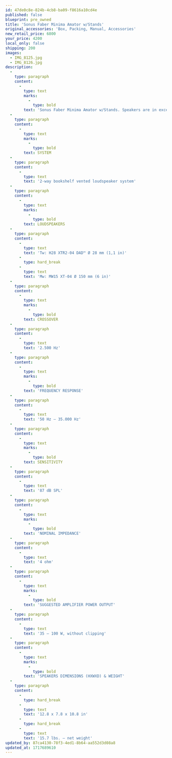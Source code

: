 ```yaml
---
id: 47de0c8e-824b-4cb8-ba09-f8616a10cd4e
published: false
blueprint: pre_owned
title: 'Sonus Faber Minima Amator w/Stands'
original_accessories: 'Box, Packing, Manual, Accessories'
new_retail_price: 6800
your_price: 4200
local_only: false
shipping: 200
images:
  - IMG_8125.jpg
  - IMG_8126.jpg
description:
  -
    type: paragraph
    content:
      -
        type: text
        marks:
          -
            type: bold
        text: 'Sonus Faber Minima Amator w/Stands. Speakers are in excellent condition with original boxes, packing and accessories. Speakers sell as new for $6,800.00. Walnut finish. '
  -
    type: paragraph
    content:
      -
        type: text
        marks:
          -
            type: bold
        text: SYSTEM
  -
    type: paragraph
    content:
      -
        type: text
        text: '2-way bookshelf vented loudspeaker system'
  -
    type: paragraph
    content:
      -
        type: text
        marks:
          -
            type: bold
        text: LOUDSPEAKERS
  -
    type: paragraph
    content:
      -
        type: text
        text: 'Tw: H28 XTR2-04 DAD™ Ø 28 mm (1,1 in)'
      -
        type: hard_break
      -
        type: text
        text: 'Mw: MW15 XT-04 Ø 150 mm (6 in)'
  -
    type: paragraph
    content:
      -
        type: text
        marks:
          -
            type: bold
        text: CROSSOVER
  -
    type: paragraph
    content:
      -
        type: text
        text: '2.500 Hz'
  -
    type: paragraph
    content:
      -
        type: text
        marks:
          -
            type: bold
        text: 'FREQUENCY RESPONSE'
  -
    type: paragraph
    content:
      -
        type: text
        text: '50 Hz – 35.000 Hz'
  -
    type: paragraph
    content:
      -
        type: text
        marks:
          -
            type: bold
        text: SENSITIVITY
  -
    type: paragraph
    content:
      -
        type: text
        text: '87 dB SPL'
  -
    type: paragraph
    content:
      -
        type: text
        marks:
          -
            type: bold
        text: 'NOMINAL IMPEDANCE'
  -
    type: paragraph
    content:
      -
        type: text
        text: '4 ohm'
  -
    type: paragraph
    content:
      -
        type: text
        marks:
          -
            type: bold
        text: 'SUGGESTED AMPLIFIER POWER OUTPUT'
  -
    type: paragraph
    content:
      -
        type: text
        text: '35 – 100 W, without clipping'
  -
    type: paragraph
    content:
      -
        type: text
        marks:
          -
            type: bold
        text: 'SPEAKERS DIMENSIONS (HXWXD) & WEIGHT'
  -
    type: paragraph
    content:
      -
        type: hard_break
      -
        type: text
        text: '12.8 x 7.8 x 10.8 in'
      -
        type: hard_break
      -
        type: text
        text: '15.7 lbs. – net weight'
updated_by: 87ca4130-78f3-4ed1-8b64-aa552d3d08a8
updated_at: 1717689610
---
```

